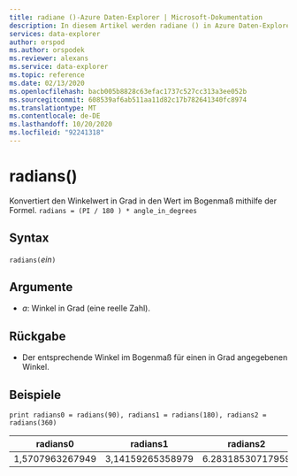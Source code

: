 ```yaml
---
title: radiane ()-Azure Daten-Explorer | Microsoft-Dokumentation
description: In diesem Artikel werden radiane () in Azure Daten-Explorer beschrieben.
services: data-explorer
author: orspod
ms.author: orspodek
ms.reviewer: alexans
ms.service: data-explorer
ms.topic: reference
ms.date: 02/13/2020
ms.openlocfilehash: bacb005b8828c63efac1737c527cc313a3ee052b
ms.sourcegitcommit: 608539af6ab511aa11d82c17b782641340fc8974
ms.translationtype: MT
ms.contentlocale: de-DE
ms.lasthandoff: 10/20/2020
ms.locfileid: "92241318"
---
```

# <a name="radians"></a>radians()

Konvertiert den Winkelwert in Grad in den Wert im Bogenmaß mithilfe der Formel. `radians = (PI / 180 ) * angle_in_degrees`

## <a name="syntax"></a>Syntax

`radians(`*ein*`)`

## <a name="arguments"></a>Argumente

* *a*: Winkel in Grad (eine reelle Zahl).

## <a name="returns"></a>Rückgabe

* Der entsprechende Winkel im Bogenmaß für einen in Grad angegebenen Winkel. 

## <a name="examples"></a>Beispiele

```kusto
print radians0 = radians(90), radians1 = radians(180), radians2 = radians(360) 

```

|radians0|radians1|radians2|
|---|---|---|
|1,5707963267949|3,14159265358979|6.28318530717959|